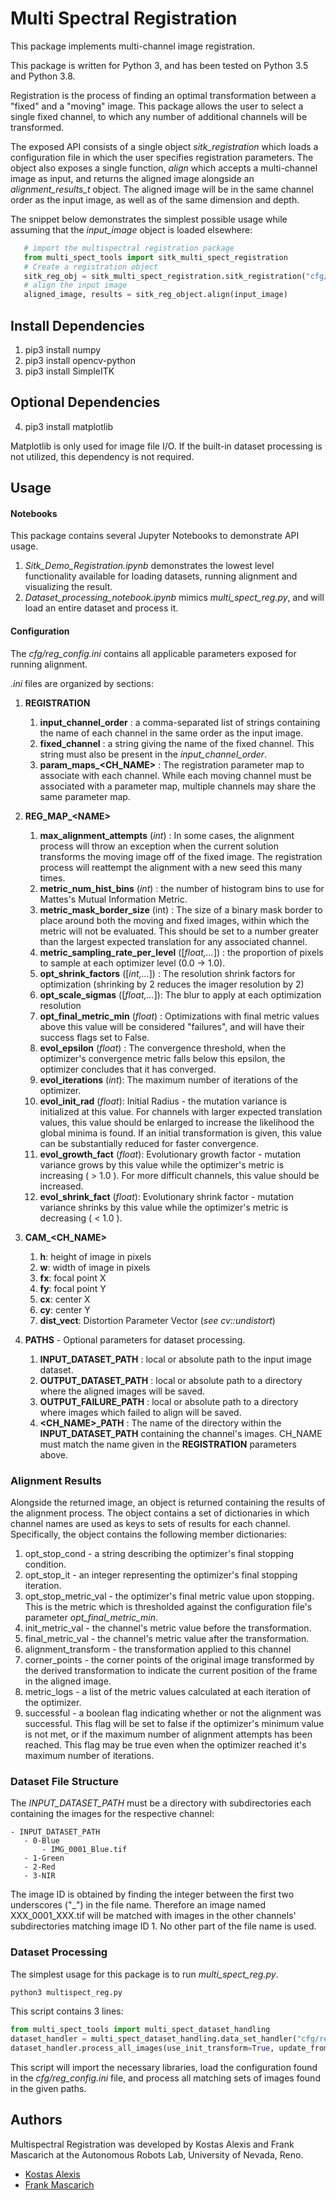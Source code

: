 # Multi Spectral Registration

This package implements multi-channel image registration.

This package is written for Python 3, and has been tested on Python 3.5 and Python 3.8.

Registration is the process of finding an optimal transformation between a "fixed" and a "moving" image. This package allows the user to select a single fixed channel, to which any number of additional channels will be transformed. 

The exposed API consists of a single object _sitk_registration_ which loads a configuration file in which the user specifies registration parameters. The object also exposes a single function, _align_ which accepts a multi-channel image as input, and returns the aligned image alongside an _alignment_results_t_ object. The aligned image will be in the same channel order as the input image, as well as of the same dimension and depth. 

The snippet below demonstrates the simplest possible usage while assuming that the _input_image_ object is loaded elsewhere:
 ```python
    # import the multispectral registration package
    from multi_spect_tools import sitk_multi_spect_registration 
    # Create a registration object
    sitk_reg_obj = sitk_multi_spect_registration.sitk_registration("cfg/reg_config.ini")
    # align the input image
    aligned_image, results = sitk_reg_object.align(input_image)
 ```

## Install Dependencies
1. pip3 install numpy
2. pip3 install opencv-python
3. pip3 install SimpleITK

## Optional Dependencies
4. pip3 install matplotlib

Matplotlib is only used for image file I/O. If the built-in dataset processing is not utilized, this dependency is not required.


## Usage

#### Notebooks
This package contains several Jupyter Notebooks to demonstrate API usage.
1. _Sitk_Demo_Registration.ipynb_ demonstrates the lowest level functionality available
for loading datasets, running alignment and visualizing the result. 
2. _Dataset_processing_notebook.ipynb_ mimics _multi_spect_reg.py_, and will load an entire dataset and process it.

#### Configuration
The _cfg/reg_config.ini_ contains all applicable parameters exposed for running alignment.

_.ini_ files are organized by sections:

1. **REGISTRATION**
    1. **input_channel_order** : a comma-separated list of strings containing the name of each channel in the same order as the input image. 
    2. **fixed_channel** : a string giving the name of the fixed channel. This string must also be present in the *input_channel_order*.
    3. **param_maps_<CH_NAME>** : The registration parameter map to associate with each channel. While each moving channel must be associated with a parameter map, multiple channels may share the same parameter map.
    
2. **REG_MAP_\<NAME\>**
    1. **max_alignment_attempts** (_int_) : In some cases, the alignment process will throw an exception when the current solution transforms the moving image off of the fixed image. The registration process will reattempt the alignment with a new seed this many times.
    1. **metric_num_hist_bins** (_int_) : the number of histogram bins to use for Mattes's Mutual Information Metric.
    1. **metric_mask_border_size** (int) : The size of a binary mask border to place around both the moving and fixed images, within which the metric will not be evaluated. This should be set to a number greater than the largest expected translation for any associated channel.
    1. **metric_sampling_rate_per_level** ([_float,..._]) : the proportion of pixels to sample at each optimizer level (0.0 -> 1.0). 
    1. **opt_shrink_factors** ([_int,..._]) : The resolution shrink factors for optimization (shrinking by 2 reduces the imager resolution by 2)
    1. **opt_scale_sigmas** ([_float,..._]): The blur to apply at each optimization resolution
    1. **opt_final_metric_min** (_float_) : Optimizations with final metric values above this value will be considered "failures", and will have their success flags set to False.
    1. **evol_epsilon** (_float_) : The convergence threshold, when the optimizer's convergence metric falls below this epsilon, the optimizer concludes that it has converged. 
    1. **evol_iterations** (_int_): The maximum number of iterations of the optimizer.
    1. **evol_init_rad** (_float_): Initial Radius - the mutation variance is initialized at this value. For channels with larger expected translation values, this value should be enlarged to increase the likelihood the global minima is found. If an initial transformation is given, this value can be substantially reduced for faster convergence.
    1. **evol_growth_fact** (_float_): Evolutionary growth factor - mutation variance grows by this value while the optimizer's metric is increasing ( > 1.0 ). For more difficult channels, this value should be increased. 
    1. **evol_shrink_fact** (_float_): Evolutionary shrink factor - mutation variance shrinks by this value while the optimizer's metric is decreasing ( < 1.0 ).
    
3. **CAM_<CH_NAME>**
    1. **h**: height of image in pixels
    2. **w**: width of image in pixels   
    2. **fx**: focal point X   
    2. **fy**: focal point Y   
    2. **cx**: center X  
    2. **cy**: center Y   
    2. **dist_vect**: Distortion Parameter Vector (_see cv::undistort_) 

4. **PATHS** - Optional parameters for dataset processing.
    1. **INPUT_DATASET_PATH** : local or absolute path to the input image dataset.
    2. **OUTPUT_DATASET_PATH** : local or absolute path to a directory where the aligned images will be saved.
    3. **OUTPUT_FAILURE_PATH** : local or absolute path to a directory where images which failed to align will be saved.
    4. **<CH_NAME>_PATH** : The name of the directory within the **INPUT_DATASET_PATH** containing the channel's images. 
    CH_NAME must match the name given in the **REGISTRATION** parameters above.

### Alignment Results
Alongside the returned image, an object is returned containing the results of the alignment process. The object contains a set of dictionaries in which channel names are used as keys to sets of results for each channel. Specifically, the object contains the following member dictionaries:
1. 	opt_stop_cond 		- a string describing the optimizer's final stopping condition.
2.	opt_stop_it 		- an integer representing the optimizer's final stopping iteration.
3.	opt_stop_metric_val - the optimizer's final metric value upon stopping. This is the metric which is thresholded against the configuration file's parameter _opt_final_metric_min_. 
4.	init_metric_val 	- the channel's metric value before the transformation.
5.	final_metric_val 	- the channel's metric value after the transformation.
6.	alignment_transform - the transformation applied to this channel
7.	corner_points 		- the corner points of the original image transformed by the derived transformation to indicate the current position of the frame in the aligned image.
8.	metric_logs		    - a list of the metric values calculated at each iteration of the optimizer.
9.	successful			- a boolean flag indicating whether or not the alignment was successful. This flag will be set to false if the optimizer's minimum value is not met, or if the maximum number of alignment attempts has been reached. This flag may be true even when the optimizer reached it's maximum number of iterations.


### Dataset File Structure
The _INPUT_DATASET_PATH_ must be a directory with subdirectories each containing the images for the respective channel:
 ```
 - INPUT_DATASET_PATH
    - 0-Blue
        - IMG_0001_Blue.tif
    - 1-Green
    - 2-Red
    - 3-NIR
```
The image ID is obtained by finding the integer between the first two underscores ("_") in the file name.
Therefore an image named XXX_0001_XXX.tif will be matched with images in the other channels' subdirectories
matching image ID 1. No other part of the file name is used.


### Dataset Processing
 The simplest usage for this package is to run _multi_spect_reg.py_.
```bash
python3 multispect_reg.py
```
This script contains 3 lines:
```python
from multi_spect_tools import multi_spect_dataset_handling
dataset_handler = multi_spect_dataset_handling.data_set_handler("cfg/reg_config.ini")
dataset_handler.process_all_images(use_init_transform=True, update_from_previous=True)
```
This script will import the necessary libraries, load the configuration found in the 
_cfg/reg_config.ini_ file, and process all matching sets of images found in the given paths.

## Authors
Multispectral Registration was developed by Kostas Alexis and Frank Mascarich at the Autonomous Robots Lab, University of Nevada, Reno.
* [Kostas Alexis](mailto:kalexis@unr.edu)
* [Frank Mascarich](mailto:fmascarich@nevada.unr.edu)